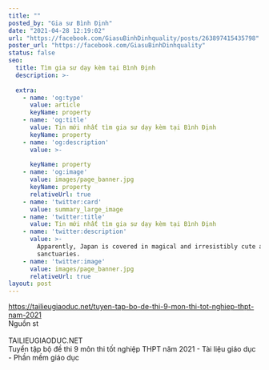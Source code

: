 ```yaml
---
title: ""
posted_by: "Gia sư Bình Định"
date: "2021-04-28 12:19:02"
url: "https://facebook.com/GiasuBinhDinhquality/posts/263897415435798"
poster_url: "https://facebook.com/GiasuBinhDinhquality"
status: false
seo:
  title: Tìm gia sư dạy kèm tại Bình Định
  description: >-
    
  extra:
    - name: 'og:type'
      value: article
      keyName: property
    - name: 'og:title'
      value: Tin mới nhất tìm gia sư dạy kèm tại Bình Định
      keyName: property
    - name: 'og:description'
      value: >-
        
      keyName: property
    - name: 'og:image'
      value: images/page_banner.jpg
      keyName: property
      relativeUrl: true
    - name: 'twitter:card'
      value: summary_large_image
    - name: 'twitter:title'
      value: Tin mới nhất tìm gia sư dạy kèm tại Bình Định
    - name: 'twitter:description'
      value: >-
        Apparently, Japan is covered in magical and irresistibly cute animal
        sanctuaries.
    - name: 'twitter:image'
      value: images/page_banner.jpg
      relativeUrl: true
layout: post
---
```

https://tailieugiaoduc.net/tuyen-tap-bo-de-thi-9-mon-thi-tot-nghiep-thpt-nam-2021<br>Nguồn st<br><br>TAILIEUGIAODUC.NET<br>Tuyển tập bộ đề thi 9 môn thi tốt nghiệp THPT năm 2021 - Tài liệu giáo dục - Phần mềm giáo dục
